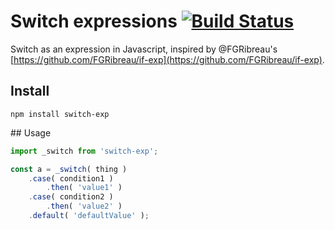 # Switch expressions [![Build Status](https://travis-ci.org/nicolasbrugneaux/switch-exp.svg?branch=master)](https://travis-ci.org/nicolasbrugneaux/switch-exp)

Switch as an expression in Javascript, inspired by @FGRibreau's [https://github.com/FGRibreau/if-exp](https://github.com/FGRibreau/if-exp).

## Install

```
npm install switch-exp
```

## Usage

```js
import _switch from 'switch-exp';

const a = _switch( thing )
    .case( condition1 )
        .then( 'value1' )
    .case( condition2 )
        .then( 'value2' )
    .default( 'defaultValue' );
```
